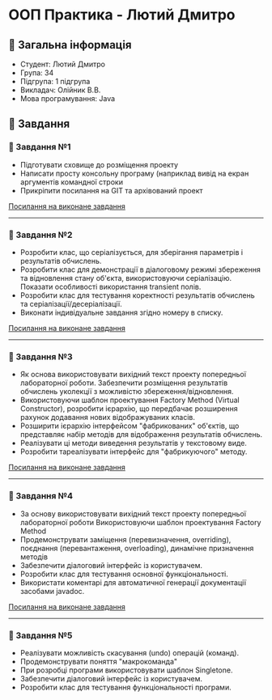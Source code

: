 # ООП Практика - Лютий Дмитро
 ## 📝 Загальна інформація
 - Студент: Лютий Дмитро
 - Група: 34
 - Підгрупа: 1 підгрупа
 - Викладач: Олійник В.В.
 - Мова програмування: Java
## 📂 Завдання
### 📍 Завдання №1
- Підготувати сховище до розміщення проекту
- Написати просту консольну програму (наприклад вивід на екран аргументів командної строки
- Прикріпити посилання на GIT та архівований проект
     
 [Посилання на виконане завдання](https://github.com/DmytroLiutyi/Practice-OOP/blob/main/PracticeLiutyi/zavd1/README.md)

___

### 📍 Завдання №2
- Розробити клас, що серіалізується, для зберігання параметрів і результатів
обчислень.
- Розробити клас для демонстрації в діалоговому режимі збереження та
відновлення стану об'єкта, використовуючи серіалізацію. Показати особливості
використання transient полів.
- Розробити клас для тестування коректності результатів обчислень та
серіалізації/десеріалізації.
-  Виконати індивідуальне завдання згідно номеру в списку.

[Посилання на виконане завдання](https://github.com/DmytroLiutyi/Practice-OOP/tree/main/PracticeLiutyi/zavd2)

___

### 📍 Завдання №3
-  Як основа використовувати вихідний текст проекту попередньої лабораторної роботи. Забезпечити розміщення результатів обчислень уколекції з можливістю збереження/відновлення.
-   Використовуючи шаблон проектування Factory Method (Virtual Constructor), розробити ієрархію, що передбачає розширення рахунок додавання нових відображуваних класів.
-   Розширити ієрархію інтерфейсом "фабрикованих" об'єктів, що представляє набір методів для відображення результатів обчислень.
-   Реалізувати ці методи виведення результатів у текстовому виде.
-   Розробити тареалізувати інтерфейс для "фабрикуючого" методу.
  
[Посилання на виконане завдання]( https://github.com/DmytroLiutyi/Practice-OOP/tree/main/PracticeLiutyi/zavd3)

___

### 📍 Завдання №4
- За основу використовувати вихідний текст проекту попередньої лабораторної роботи Використовуючи шаблон проектування Factory Method
- Продемонструвати заміщення (перевизначення, overriding), поєднання (перевантаження, overloading), динамічне призначення методів
- Забезпечити діалоговий інтерфейс із користувачем.
- Розробити клас для тестування основної функціональності.
- Використати коментарі для автоматичної генерації документації засобами javadoc.

[Посилання на виконане завдання](https://github.com/DmytroLiutyi/Practice-OOP/tree/main/PracticeLiutyi/zavd4)

___

### 📍 Завдання №5
- Реалізувати можливість скасування (undo) операцій (команд).
- Продемонструвати поняття "макрокоманда"
- При розробці програми використовувати шаблон Singletone.
- Забезпечити діалоговий інтерфейс із користувачем.
- Розробити клас для тестування функціональності програми.




